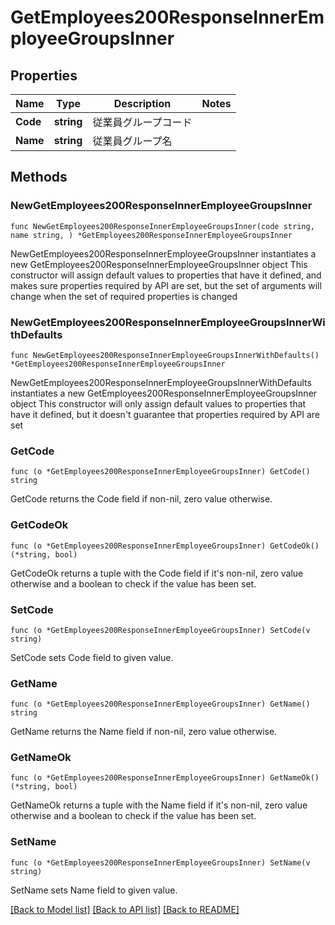# GetEmployees200ResponseInnerEmployeeGroupsInner

## Properties

Name | Type | Description | Notes
------------ | ------------- | ------------- | -------------
**Code** | **string** | 従業員グループコード | 
**Name** | **string** | 従業員グループ名 | 

## Methods

### NewGetEmployees200ResponseInnerEmployeeGroupsInner

`func NewGetEmployees200ResponseInnerEmployeeGroupsInner(code string, name string, ) *GetEmployees200ResponseInnerEmployeeGroupsInner`

NewGetEmployees200ResponseInnerEmployeeGroupsInner instantiates a new GetEmployees200ResponseInnerEmployeeGroupsInner object
This constructor will assign default values to properties that have it defined,
and makes sure properties required by API are set, but the set of arguments
will change when the set of required properties is changed

### NewGetEmployees200ResponseInnerEmployeeGroupsInnerWithDefaults

`func NewGetEmployees200ResponseInnerEmployeeGroupsInnerWithDefaults() *GetEmployees200ResponseInnerEmployeeGroupsInner`

NewGetEmployees200ResponseInnerEmployeeGroupsInnerWithDefaults instantiates a new GetEmployees200ResponseInnerEmployeeGroupsInner object
This constructor will only assign default values to properties that have it defined,
but it doesn't guarantee that properties required by API are set

### GetCode

`func (o *GetEmployees200ResponseInnerEmployeeGroupsInner) GetCode() string`

GetCode returns the Code field if non-nil, zero value otherwise.

### GetCodeOk

`func (o *GetEmployees200ResponseInnerEmployeeGroupsInner) GetCodeOk() (*string, bool)`

GetCodeOk returns a tuple with the Code field if it's non-nil, zero value otherwise
and a boolean to check if the value has been set.

### SetCode

`func (o *GetEmployees200ResponseInnerEmployeeGroupsInner) SetCode(v string)`

SetCode sets Code field to given value.


### GetName

`func (o *GetEmployees200ResponseInnerEmployeeGroupsInner) GetName() string`

GetName returns the Name field if non-nil, zero value otherwise.

### GetNameOk

`func (o *GetEmployees200ResponseInnerEmployeeGroupsInner) GetNameOk() (*string, bool)`

GetNameOk returns a tuple with the Name field if it's non-nil, zero value otherwise
and a boolean to check if the value has been set.

### SetName

`func (o *GetEmployees200ResponseInnerEmployeeGroupsInner) SetName(v string)`

SetName sets Name field to given value.



[[Back to Model list]](../README.md#documentation-for-models) [[Back to API list]](../README.md#documentation-for-api-endpoints) [[Back to README]](../README.md)


